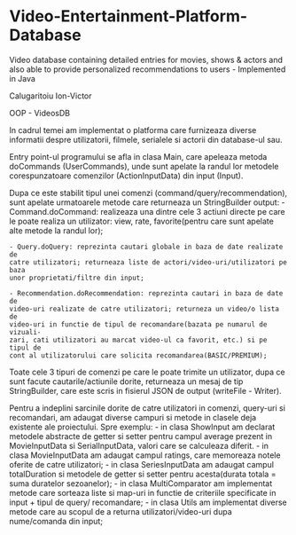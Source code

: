 # Video-Entertainment-Platform-Database
Video database containing detailed entries for movies, shows &amp; actors and also able to provide personalized recommendations to users - Implemented in Java

Calugaritoiu Ion-Victor 

OOP - VideosDB

In cadrul temei am implementat o platforma care furnizeaza diverse informatii
despre utilizatorii, filmele, serialele si actorii din database-ul sau.

Entry point-ul programului se afla in clasa Main, care apeleaza metoda
doCommands (UserCommands), unde  sunt apelate la randul lor metodele
corespunzatoare comenzilor (ActionInputData) din input (Input).

Dupa ce este stabilit tipul unei comenzi (command/query/recommendation), sunt
apelate urmatoarele metode care returneaza un StringBuilder output:
    - Command.doCommand: realizeaza una dintre cele 3 actiuni directe pe care
    le poate realiza un utilizator: view, rate, favorite(pentru care sunt
    apelate alte metode la randul lor);

    - Query.doQuery: reprezinta cautari globale in baza de date realizate de
    catre utilizatori; returneaza liste de actori/video-uri/utilizatori pe baza
    unor proprietati/filtre din input;

    - Recommendation.doRecommendation: reprezinta cautari in baza de date de
    video-uri realizate de catre utilizatori; returneza un video/o lista de
    video-uri in functie de tipul de recomandare(bazata pe numarul de vizuali-
    zari, cati utilizatori au marcat video-ul ca favorit, etc.) si pe tipul de
    cont al utilizatorului care solicita recomandarea(BASIC/PREMIUM);

Toate cele 3 tipuri de comenzi pe care le poate trimite un utilizator, dupa
ce sunt facute cautarile/actiunile dorite, returneaza un mesaj de tip
StringBuilder, care este scris in fisierul JSON de output (writeFile - Writer).

Pentru a indeplini sarcinile dorite de catre utilizatori in comenzi, query-uri
si recomandari, am adaugat diverse campuri si metode in clasele deja existente
ale proiectului. Spre exemplu:
    - in clasa ShowInput am declarat metodele abstracte de getter si setter
    pentru campul average prezent in MovieInputData si SerialInputData, valori
    care se calculeaza diferit.
    - in clasa MovieInputData am adaugat campul ratings, care memoreaza notele
    oferite de catre utilizatori;
    - in clasa SeriesInputData am adaugat campul totalDuration si metodele de
    getter si setter pentru acesta(durata totala = suma duratelor sezoanelor);
    - in clasa MultiComparator am implementat metode care sorteaza liste si
    map-uri in functie de criteriile specificate in input + tipul de query/
    recomandare;
    - in clasa Utils am implementat diverse metode care au scopul de a returna
    utilizatori/video-uri dupa nume/comanda din input;